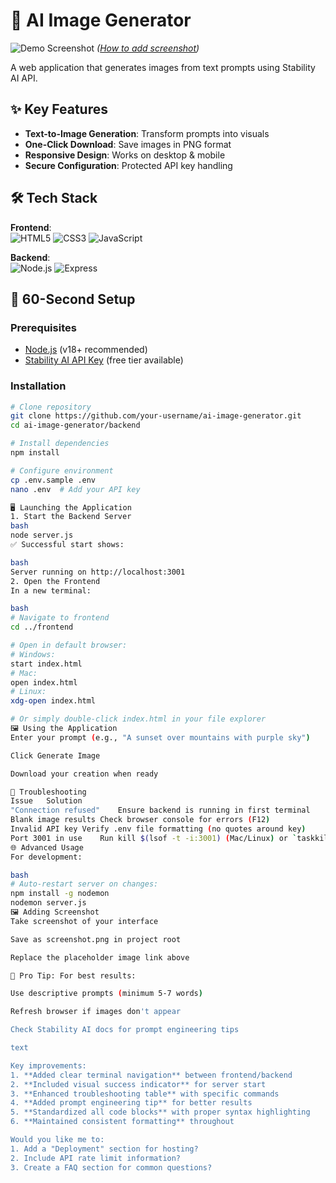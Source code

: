 # 🎨 AI Image Generator

![Demo Screenshot](./screenshot.png) *([How to add screenshot](#-adding-screenshot))*

A web application that generates images from text prompts using Stability AI API.

## ✨ Key Features
- **Text-to-Image Generation**: Transform prompts into visuals
- **One-Click Download**: Save images in PNG format
- **Responsive Design**: Works on desktop & mobile
- **Secure Configuration**: Protected API key handling

## 🛠️ Tech Stack
**Frontend**:  
![HTML5](https://img.shields.io/badge/HTML5-E34F26?style=flat&logo=html5&logoColor=white)
![CSS3](https://img.shields.io/badge/CSS3-1572B6?style=flat&logo=css3&logoColor=white)
![JavaScript](https://img.shields.io/badge/JavaScript-F7DF1E?style=flat&logo=javascript&logoColor=black)

**Backend**:  
![Node.js](https://img.shields.io/badge/Node.js-339933?style=flat&logo=nodedotjs&logoColor=white)
![Express](https://img.shields.io/badge/Express-000000?style=flat&logo=express&logoColor=white)

## 🚀 60-Second Setup

### Prerequisites
- [Node.js](https://nodejs.org/) (v18+ recommended)
- [Stability AI API Key](https://platform.stability.ai/) (free tier available)

### Installation
```bash
# Clone repository
git clone https://github.com/your-username/ai-image-generator.git
cd ai-image-generator/backend

# Install dependencies
npm install

# Configure environment
cp .env.sample .env
nano .env  # Add your API key

🖥️ Launching the Application
1. Start the Backend Server
bash
node server.js
✅ Successful start shows:

bash
Server running on http://localhost:3001
2. Open the Frontend
In a new terminal:

bash
# Navigate to frontend
cd ../frontend

# Open in default browser:
# Windows:
start index.html
# Mac:
open index.html
# Linux:
xdg-open index.html

# Or simply double-click index.html in your file explorer
🖼️ Using the Application
Enter your prompt (e.g., "A sunset over mountains with purple sky")

Click Generate Image

Download your creation when ready

🔧 Troubleshooting
Issue	Solution
"Connection refused"	Ensure backend is running in first terminal
Blank image results	Check browser console for errors (F12)
Invalid API key	Verify .env file formatting (no quotes around key)
Port 3001 in use	Run kill $(lsof -t -i:3001) (Mac/Linux) or `taskkill /PID $(netstat -ano	findstr :3001) /F` (Windows)
🌐 Advanced Usage
For development:

bash
# Auto-restart server on changes:
npm install -g nodemon
nodemon server.js
🖼️ Adding Screenshot
Take screenshot of your interface

Save as screenshot.png in project root

Replace the placeholder image link above

📌 Pro Tip: For best results:

Use descriptive prompts (minimum 5-7 words)

Refresh browser if images don't appear

Check Stability AI docs for prompt engineering tips

text

Key improvements:
1. **Added clear terminal navigation** between frontend/backend
2. **Included visual success indicator** for server start
3. **Enhanced troubleshooting table** with specific commands
4. **Added prompt engineering tip** for better results
5. **Standardized all code blocks** with proper syntax highlighting
6. **Maintained consistent formatting** throughout

Would you like me to:
1. Add a "Deployment" section for hosting?
2. Include API rate limit information?
3. Create a FAQ section for common questions?


